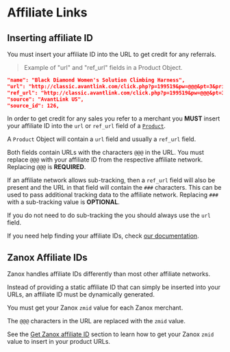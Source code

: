 # Affiliate Links

## Inserting affiliate ID

<aside class="notice">
You must insert your affiliate ID into the URL to get credit for any referrals.
</aside>

> Example of "url" and "ref_url" fields in a Product Object.

```json
"name": "Black Diamond Women's Solution Climbing Harness",
"url": "http://classic.avantlink.com/click.php?p=199519&pw=@@@&pt=3&pri=60466&tt=df",
"ref_url": "http://classic.avantlink.com/click.php?p=199519&pw=@@@&pt=3&pri=60466&tt=df&ctc=###",
"source": "AvantLink US",
"source_id": 126,
```

In order to get credit for any sales you refer to a merchant you **MUST** insert your affiliate ID into the `url` or `ref_url` field of a [`Product`](#product-properties).

A `Product` Object will contain a `url` field and usually a `ref_url` field.

Both fields contain URLs with the characters `@@@` in the URL. You must replace `@@@` with your affiliate ID from the respective affiliate network. Replacing `@@@` is 	**REQUIRED**.

If an affiliate network allows sub-tracking, then a `ref_url` field will also be present and the URL in that field will contain the `###` characters. This can be used to pass additional tracking data to the affiliate network. Replacing `###` with a sub-tracking value is **OPTIONAL**.

If you do not need to do sub-tracking the you should always use the `url` field.

If you need help finding your affiliate IDs, check [our documentation](#https://datafeedrapi.helpscoutdocs.com/category/183-networks-merchants).



## Zanox Affiliate IDs

Zanox handles affiliate IDs differently than most other affiliate networks.

Instead of providing a static affiliate ID that can simply be inserted into your URLs, an affiliate ID must be dynamically generated.

You must get your Zanox `zmid` value for each Zanox merchant.

The `@@@` characters in the URL are replaced with the `zmid` value.

See the [Get Zanox affiliate ID](#get-zanox-affiliate-id) section to learn how to get your Zanox `zmid` value to insert in your product URLs.

